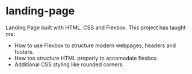 # landing-page
Landing Page built with HTML, CSS and Flexbox. This project has taught me:
- How to use Flexbox to structure modern webpages, headers and footers.
- How too structure HTML properly to accomodate flexbox.
- Additional CSS styling like rounded corners.
